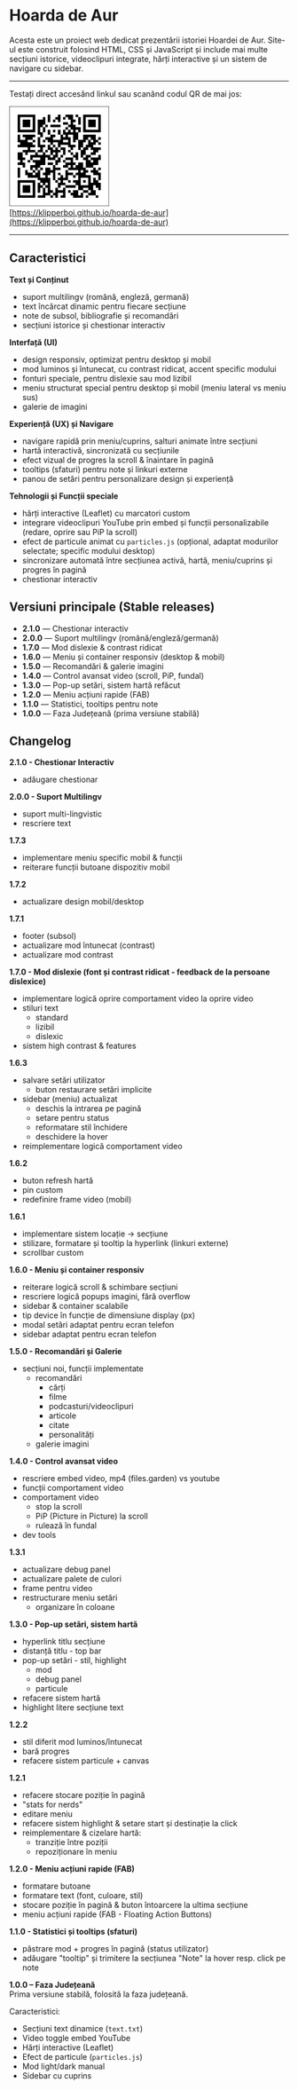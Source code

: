 # Hoarda de Aur

Acesta este un proiect web dedicat prezentării istoriei Hoardei de Aur. Site-ul este construit folosind HTML, CSS și JavaScript și include mai multe secțiuni istorice, videoclipuri integrate, hărți interactive și un sistem de navigare cu sidebar.

---

Testați direct accesând linkul sau scanând codul QR de mai jos:  

<a href="https://klipperboi.github.io/hoarda-de-aur/"><img src="assets/qr.png" alt="QR code" width="180"></a>  
[https://klipperboi.github.io/hoarda-de-aur](https://klipperboi.github.io/hoarda-de-aur)

---

## Caracteristici

**Text și Conținut**
- suport multilingv (română, engleză, germană)
- text încărcat dinamic pentru fiecare secțiune
- note de subsol, bibliografie și recomandări
- secțiuni istorice și chestionar interactiv

**Interfață (UI)**
- design responsiv, optimizat pentru desktop și mobil
- mod luminos și întunecat, cu contrast ridicat, accent specific modului
- fonturi speciale, pentru dislexie sau mod lizibil
- meniu structurat special pentru desktop și mobil (meniu lateral vs meniu sus)
- galerie de imagini

**Experiență (UX) și Navigare**
- navigare rapidă prin meniu/cuprins, salturi animate între secțiuni
- hartă interactivă, sincronizată cu secțiunile
- efect vizual de progres la scroll & înaintare în pagină
- tooltips (sfaturi) pentru note și linkuri externe
- panou de setări pentru personalizare design și experiență

**Tehnologii și Funcții speciale**
- hărți interactive (Leaflet) cu marcatori custom
- integrare videoclipuri YouTube prin embed și funcții personalizabile (redare, oprire sau PiP la scroll)
- efect de particule animat cu `particles.js` (opțional, adaptat modurilor selectate; specific modului desktop)
- sincronizare automată între secțiunea activă, hartă, meniu/cuprins și progres în pagină
- chestionar interactiv

## Versiuni principale (Stable releases)

- **2.1.0** — Chestionar interactiv
- **2.0.0** — Suport multilingv (română/engleză/germană)
- **1.7.0** — Mod dislexie & contrast ridicat
- **1.6.0** — Meniu și container responsiv (desktop & mobil)
- **1.5.0** — Recomandări & galerie imagini
- **1.4.0** — Control avansat video (scroll, PiP, fundal)
- **1.3.0** — Pop-up setări, sistem hartă refăcut
- **1.2.0** — Meniu acțiuni rapide (FAB)
- **1.1.0** — Statistici, tooltips pentru note
- **1.0.0** — Faza Județeană (prima versiune stabilă)

## Changelog

**2.1.0 - Chestionar Interactiv**
- adăugare chestionar

**2.0.0 - Suport Multilingv**
- suport multi-lingvistic
- rescriere text

**1.7.3**
- implementare meniu specific mobil & funcții
- reiterare funcții butoane dispozitiv mobil

**1.7.2**
- actualizare design mobil/desktop

**1.7.1**
- footer (subsol)
- actualizare mod întunecat (contrast)
- actualizare mod contrast

**1.7.0 - Mod dislexie (font și contrast ridicat - feedback de la persoane dislexice)**
- implementare logică oprire comportament video la oprire video
- stiluri text
  - standard
  - lizibil
  - dislexic
- sistem high contrast & features

**1.6.3**
- salvare setări utilizator
  - buton restaurare setări implicite
- sidebar (meniu) actualizat
  - deschis la intrarea pe pagină
  - setare pentru status
  - reformatare stil închidere
  - deschidere la hover
- reimplementare logică comportament video

**1.6.2**
- buton refresh hartă
- pin custom
- redefinire frame video (mobil)

**1.6.1**
- implementare sistem locație -> secțiune
- stilizare, formatare și tooltip la hyperlink (linkuri externe)
- scrollbar custom

**1.6.0 - Meniu și container responsiv**
- reiterare logică scroll & schimbare secțiuni
- rescriere logică popups imagini, fără overflow
- sidebar & container scalabile
- tip device în funcție de dimensiune display (px)
- modal setări adaptat pentru ecran telefon
- sidebar adaptat pentru ecran telefon

**1.5.0 - Recomandări și Galerie**
- secțiuni noi, funcții implementate
  - recomandări
    - cărți
    - filme
    - podcasturi/videoclipuri
    - articole
    - citate
    - personalități
  - galerie imagini

**1.4.0 - Control avansat video**
- rescriere embed video, mp4 (files.garden) vs youtube
- funcții comportament video
- comportament video
    - stop la scroll
    - PiP (Picture in Picture) la scroll
    - rulează în fundal
- dev tools

**1.3.1**
- actualizare debug panel
- actualizare palete de culori
- frame pentru video
- restructurare meniu setări
    - organizare în coloane

**1.3.0 - Pop-up setări, sistem hartă**
- hyperlink titlu secțiune
- distanță titlu - top bar
- pop-up setări - stil, highlight
    - mod
    - debug panel
    - particule
- refacere sistem hartă
- highlight litere secțiune text

**1.2.2**
- stil diferit mod luminos/întunecat
- bară progres
- refacere sistem particule + canvas

**1.2.1**
- refacere stocare poziție în pagină
- "stats for nerds"
- editare meniu
- refacere sistem highlight & setare start și destinație la click
- reimplementare & cizelare hartă:
  - tranziție între poziții
  - repoziționare în meniu

**1.2.0 - Meniu acțiuni rapide (FAB)**
- formatare butoane
- formatare text (font, culoare, stil)
- stocare poziție în pagină & buton întoarcere la ultima secțiune
- meniu acțiuni rapide (FAB - Floating Action Buttons)

**1.1.0 - Statistici și tooltips (sfaturi)**
- păstrare mod + progres în pagină (status utilizator)
- adăugare "tooltip" și trimitere la secțiunea "Note" la hover resp. click pe note

**1.0.0 – Faza Județeană**  
Prima versiune stabilă, folosită la faza județeană.

Caracteristici:
- Secțiuni text dinamice (`text.txt`)
- Video toggle embed YouTube
- Hărți interactive (Leaflet)
- Efect de particule (`particles.js`)
- Mod light/dark manual
- Sidebar cu cuprins
